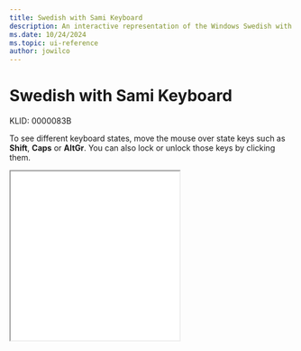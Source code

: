 ```yaml
---
title: Swedish with Sami Keyboard
description: An interactive representation of the Windows Swedish with Sami keyboard. To see different keyboard states, click or move the mouse over the state keys.
ms.date: 10/24/2024
ms.topic: ui-reference
author: jowilco
---
```


# Swedish with Sami Keyboard

KLID: 0000083B

To see different keyboard states, move the mouse over state keys such as **Shift**, **Caps** or **AltGr**. You can also lock or unlock those keys by clicking them.

<iframe src="kbdfi1_2.html" height="300"></iframe>

